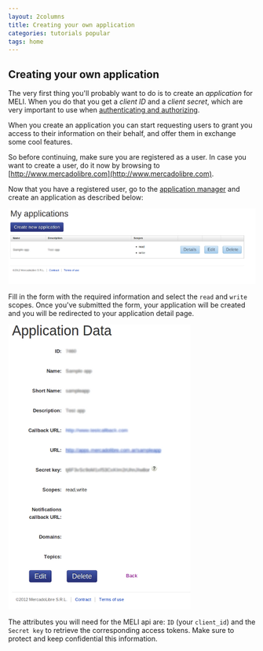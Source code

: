 ```yaml
---
layout: 2columns
title: Creating your own application
categories: tutorials popular
tags: home
---
```


## Creating your own application

The very first thing you'll probably want to do is to create an _application_ for MELI. When you do that you get a _client ID_ and a _client secret_, which are very important to use when [authenticating and authorizing](/authentication-and-authorization).

When you create an application you can start requesting users to grant you access to their information on their behalf, and offer them in exchange some cool features.

So before continuing, make sure you are registered as a user. In case you want to create a user, do it now by browsing to [http://www.mercadolibre.com](http://www.mercadolibre.com).

Now that you have a registered user, go to the [application manager](http://applications.mercadolibre.com) and create an application as described below:

![App create](/images/applications.png)


Fill in the form with the required information and select the `read` and `write` scopes. Once you've submitted the form, your application will be created and you will be redirected to your application detail page.

![App detail](/images/application-detail.png)

The attributes you will need for the MELI api are: `ID` (your `client_id`) and the  `Secret key` to retrieve the corresponding access tokens. Make sure to protect and keep confidential this information.

